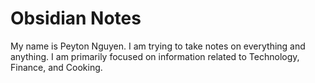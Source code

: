 # Obsidian Notes

My name is Peyton Nguyen. I am trying to take notes on everything and anything. I am primarily focused on information related to Technology, Finance, and Cooking.
